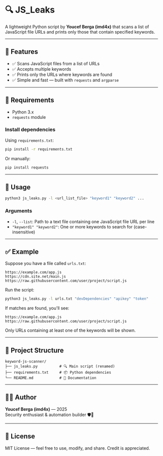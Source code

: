 # 🔍 JS_Leaks

A lightweight Python script by **Youcef Berga (imd4x)** that scans a list of JavaScript file URLs and prints only those that contain specified keywords.

---

## 📌 Features

- ✅ Scans JavaScript files from a list of URLs
- ✅ Accepts multiple keywords
- ✅ Prints only the URLs where keywords are found
- ✅ Simple and fast — built with `requests` and `argparse`

---

## 🧰 Requirements

- Python 3.x
- `requests` module

### Install dependencies

Using `requirements.txt`:

```bash
pip install -r requirements.txt
```

Or manually:

```bash
pip install requests
```

---

## 🚀 Usage

```bash
python3 js_leaks.py -l <url_list_file> "keyword1" "keyword2" ...
```

### Arguments

- `-l`, `--list`: Path to a text file containing one JavaScript file URL per line
- `"keyword1" "keyword2"`: One or more keywords to search for (case-insensitive)

---

## ✅ Example

Suppose you have a file called `urls.txt`:

```
https://example.com/app.js
https://cdn.site.net/main.js
https://raw.githubusercontent.com/user/project/script.js
```

Run the script:

```bash
python3 js_leaks.py -l urls.txt "devDependencies" "apikey" "token"
```

If matches are found, you'll see:

```
https://example.com/app.js
https://raw.githubusercontent.com/user/project/script.js
```

Only URLs containing at least one of the keywords will be shown.

---

## 📁 Project Structure

```
keyword-js-scanner/
├── js_leaks.py          # 🔍 Main script (renamed)
├── requirements.txt     # 📦 Python dependencies
└── README.md            # 📖 Documentation
```

---

## 👨‍💻 Author

**Youcef Berga (imd4x)** — 2025  
Security enthusiast & automation builder 🛡️🧠

---

## 📃 License

MIT License — feel free to use, modify, and share. Credit is appreciated.

